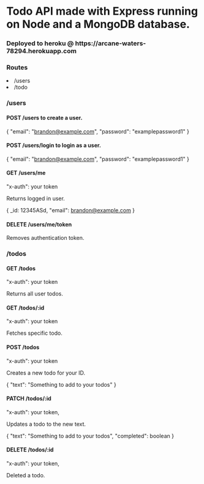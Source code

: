 <h1>Todo API made with Express running on Node and a MongoDB database.</h1>

<h3>Deployed to heroku @ https://arcane-waters-78294.herokuapp.com</h3>

<h3>Routes</h3>
<li>/users</li>
<li>/todo</li>

<h3>/users</h3>

<h4>POST /users to create a user.</h4>

{
    "email": "brandon@example.com",
    "password": "examplepassword1"
}


<h4>POST /users/login to login as a user.</h4>

{
    "email": "brandon@example.com",
    "password": "examplepassword1"
}

<h4>GET /users/me</h4>

"x-auth": your token

Returns logged in user.

{
    _id: 12345ASd,
"email": brandon@example.com
}

<h4>DELETE /users/me/token</h4>

Removes authentication token.



<h3>/todos</h3>

<h4>GET /todos</h4>

"x-auth": your token

Returns all user todos.

<h4>GET /todos/:id</h4>

"x-auth": your token

Fetches specific todo.

<h4>POST /todos</h4>

"x-auth": your token

Creates a new todo for your ID.

{
    "text": "Something to add to your todos"
}

<h4>PATCH /todos/:id</h4>

"x-auth": your token,

Updates a todo to the new text.

{
    "text": "Something to add to your todos",
    "completed": boolean
}

<h4>DELETE /todos/:id</h4>

"x-auth": your token,

Deleted a todo.